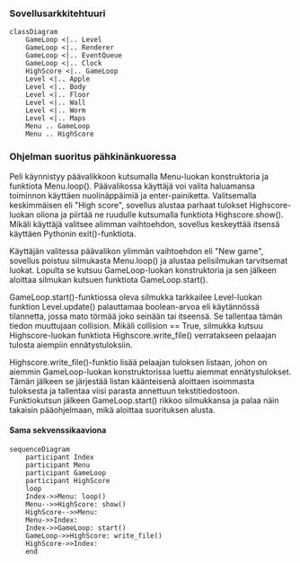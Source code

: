 ### Sovellusarkkitehtuuri

```mermaid
classDiagram
    GameLoop <|.. Level
    GameLoop <|.. Renderer
    GameLoop <|.. EventQueue
    GameLoop <|.. Clock
    HighScore <|.. GameLoop
    Level <|.. Apple
    Level <|.. Body
    Level <|.. Floor
    Level <|.. Wall
    Level <|.. Worm
    Level <|.. Maps
    Menu .. GameLoop
    Menu .. HighScore
```

### Ohjelman suoritus pähkinänkuoressa

Peli käynnistyy päävalikkoon kutsumalla Menu-luokan konstruktoria ja funktiota Menu.loop(). Päävalikossa käyttäjä voi valita haluamansa toiminnon
käyttäen nuolinäppäimiä ja enter-painiketta. Valitsemalla keskimmäisen eli "High score", sovellus alustaa parhaat tulokset Highscore-luokan oliona
ja piirtää ne ruudulle kutsumalla funktiota Highscore.show(). Mikäli käyttäjä valitsee alimman vaihtoehdon, sovellus keskeyttää itsensä käyttäen
Pythonin exit()-funktiota.

Käyttäjän valitessa päävalikon ylimmän vaihtoehdon eli "New game", sovellus poistuu silmukasta Menu.loop() ja alustaa pelisilmukan tarvitsemat luokat.
Lopulta se kutsuu GameLoop-luokan konstruktoria ja sen jälkeen aloittaa silmukan kutsuen funktiota GameLoop.start().

GameLoop.start()-funktiossa oleva silmukka tarkkailee Level-luokan funktion Level.update() palauttamaa boolean-arvoa eli käytännössä tilannetta,
jossa mato törmää joko seinään tai itseensä. Se tallentaa tämän tiedon muuttujaan collision. Mikäli collision == True, silmukka kutsuu Highscore-luokan
funktiota Highscore.write_file() verratakseen pelaajan tulosta aiempiin ennätystuloksiin.

Highscore.write_file()-funktio lisää pelaajan tuloksen listaan, johon on aiemmin GameLoop-luokan konstruktorissa luettu aiemmat ennätystulokset. Tämän
jälkeen se järjestää listan käänteisenä aloittaen isoimmasta tuloksesta ja tallentaa viisi parasta annettuun tekstitiedostoon. Funktiokutsun jälkeen
GameLoop.start() rikkoo silmukkansa ja palaa näin takaisin pääohjelmaan, mikä aloittaa suorituksen alusta.

#### Sama sekvenssikaaviona

```mermaid
sequenceDiagram
    participant Index
    participant Menu
    participant GameLoop
    participant HighScore
    loop
    Index->>Menu: loop()
    Menu-->>HighScore: show()
    HighScore-->>Menu: 
    Menu->>Index: 
    Index->>GameLoop: start()
    GameLoop->>HighScore: write_file()
    HighScore->>Index: 
    end
```
